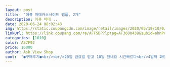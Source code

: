 ```yaml
---
layout: post 
title:  "어퓨 마데카소사이드 앰플, 2개" 
description: 어퓨 마데 ..
date: 2020-06-24 08:02:43 
img: https://static.coupangcdn.com/image/retail/images/2020/05/19/10/0/bacc1461-54e7-4d95-85dc-1d8ebaa6416e.jpg 
linkUrl: https://link.coupang.com/re/AFFSDP?lptag=AF3600438&subid=ahnPublicAsk&pageKey=1605922088&itemId=2742797716&vendorItemId=70732833667&traceid=V0-113-677e64fa26070a11 
categories: [1010] 
color: A57F92 
price: 16000 
author: Ask View Shop 
cont:  "●구매후기●<br/><br/>20일 금요일 받고 10일 됐네요 시간빠르다<br/>4일째 화장지우기전 효과1도 없네.<br/>.<br/> 하면서 화났음<br/><br/><br/>고민끝에 9천원대로 할인할때 후다닥 샀어요<br/>그거빼고는 다른곳에는 여드름 하나도 없음<br/>그래서 자기전에<br/>그런 면에서 이 제품은 만족스럽습니다.<br/><br/>근데 얼굴에 열을 좀 내려주는거같아요 원래열은없지만.<br/>.<br/><br/>근데 화장지우는데 피부 왤케 좋아졌지... <br/>?... <br/>.<br/> 하면서 놀람<br/>꾸준히 쓸땐 스르륵하고 사라졌는데<br/>끈적거리지 않고 무향에다가 보습은 아직 모르겠어요<br/>다시 여드름이 빡쎄게 올라오네요 .<br/>.<br/> ... <br/>.<br/>.<br/>8ㅅ...8 <br/><br/>다시 열심히 쓰고있어요 역시 이 앰플이.<br/>제 여드름을 죽여줍니다.<br/>.<br/><br/>닦토 앰플 히알 앰플 히알  따따블로 하고 잠<br/>민감성, 수부지 피부인데요.<br/><br/>바르고 나서 가려움이나 당김 또는 기름짐이 있나 없나 거든요<br/>바르고 두드리면 피부가 촉촉쫀득보송해짐<br/>받은 날로부터 10일부터 오늘15일  5일동안<br/>밤에 클렌징하고 토너로 닦고 (닦토 시카토너)<br/>서서히 괜찮아 지고있습니다 좋네요<br/>손에 찐득함이없음 이거는 진짜신세계<br/>솔찍히 귀찮은 인간이라 하루는 안했음.<br/>.<br/><br/>시원한 쿨링감이랑 얼굴에 바로 흡수가 되네요<br/>앰플 이마 볼 볼 짜서 바르고 흡수시키고<br/>여드름 자국이나 여드름되기직전인 애들을 잠재움<br/>여드름도 하루에 하나씩은 나는거같고 진짜 피부때문에 스트레스받고<br/>여드름엔 병풀추출물이랑 마데카소사이드가 좋아서<br/>요새 볼에 왕 여드름이 하나 크게 올라와서 진정시켜주는 연고를 발라주고 있는데 맨 피부에 발라주는게 좋다고는 하지만 너무 땡길거같아서 처음으로 이 앰플 두겹정도 발라주고 연고 발랐거든요.<br/> 크림 없이도 땡기고 간지럽고 하는게 없어서 좋았습니다.<br/><br/>이마쪽에 검은콩만한 여드름남 > 폰즈 파우더 때문.<br/>.<br/> ... <br/>.<br/> .<br/>.<br/>).<br/>.<br/><br/>일단 밤에 클렌징하고 꾸준히 바르고 나서 또 후기 쓸께요<br/>일단 오늘 받고 처음쓰는데<br/>저는 평소에도 진정 제품 위주로만 사용하고 있어서 마데카소사이드 들어가 있다는게 맘에 드네요ㅎㅎ<br/>제 피부는 민감한거같고 수부지 같아요 속은건조한데 겉은기름지고<br/>제가 어퓨광인.<br/>이거든요<br/>제가또 각질제거병 이라고 ㅋㅋㅋㅋ 각질제거 많이하면 안좋은거 알면서도 하고 막 그러거든요 이거 처음에 힌통 비우고 와 드디어 피무좋아졌네 했는데 다시나빠지고 그래서 산뽕좋다길래 시켜서 몇일썼는데 뭔지 모르겠는거에요 안맞는거같고 다시 혹시니하고 시켜서 하루발랐는데 아 이거다 자로 쓴 다음날 피브결부터 달라지고 여드름 안나고 다 진정됨... <br/>.<br/> 앰플이랑 크림이랑 같이시키고 앤플다쓰고 크림은 대용량이라 남았는데 역시 앰플크림 두개만써도 너무좋음 드디어 진짜 29년만에 정칙템 생겼어요 난생처음 길게 후기남겨봄<br/>제가요 좋다는거 다써보고 후기좋은거는 무조건 시켜서 써봤는데요<br/>제발 여드름 좋아지길 ㅠㅠ... <br/><br/>제형은 물 같구요, 흡수도 빠릅니다 ㅎㅎ<br/>제형이 다른앰플들과는 다르게 물제형<br/>코에 주먹만한 여드름 날려고 2일전부터 예고하던데 쏙들어감<br/>평소에 쓰는거처럼 클렌징 닦토 앰플 히알 쓰는중<br/>한 몇주 동안 안썻더니<br/>한줄기의 빛처럼 하늘에서 내려온 동아줄 처럼 간절히 바라는맘에<br/>현재 5일째 아침인데 피부 진짜좋아짐<br/>현재 어린이날입니다<br/>화장품 안써본거 사용해볼때 제일 중요하게 생각하는건,<br/>히알루론산 바르고 자고 했는데<br/>" 
---
```

